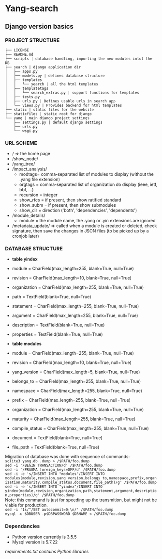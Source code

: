 Yang-search
=======

## Django version basics

### PROJECT STRUCTURE
```
├── LICENSE  
├── README.md  
├── scripts | database handling, importing the new modules intot the DB
├── search | django application dir   
│   ├── apps.py    
│   ├── models.py | defines database structure  
│   ├── templates  
│   │   └── search | all the html templates   
│   ├── templatetags  
│   │   └── search_extras.py | support functions for templates  
│   ├── tests.py  
│   ├── urls.py | Defines usable urls in search app  
│   └── views.py | Provides backend for html templates  
├── static | static files for the website  
├── staticfiles | static root for django  
└── yang | main django project settings  
    ├── settings.py | default django settings  
    ├── urls.py  
    └── wsgi.py  
```

### URL SCHEME

* /  =>   the home page
* /show_node/        
* /yang_tree/
* /impact_analysis/
	- modtags= comma-separated list of modules to display (without the .yang file extension)
	- orgtags = comma-separated list of organization do display (ieee, ietf, bbf, ...)
	- recursion = integer
	- show_rfcs = if present, then show ratified standard
	- show_subm = if present, then show submodules
	- show_dir = direction ('both', 'dependencies', 'dependents')
* /module_details/
	- module = the module name, the .yang or .yin extensions are ignored
* /metadata_update/ => called when a module is created or deleted, check signature, then save the changes in JSON files (to be picked up by a cronjob later)

### DATABASE STRUCTURE

 * **table yindex**
 * module = CharField(max_length=255, blank=True, null=True)
 * revision = CharField(max_length=10, blank=True, null=True)
 * organization = CharField(max_length=255, blank=True, null=True)
 * path = TextField(blank=True, null=True)
 * statement = CharField(max_length=255, blank=True, null=True)
 * argument = CharField(max_length=255, blank=True, null=True)
 * description = TextField(blank=True, null=True)
 * properties = TextField(blank=True, null=True)
 
 
 * **table modules**
 * module = CharField(max_length=255, blank=True, null=True)
 * revision = CharField(max_length=10, blank=True, null=True)
 * yang_version = CharField(max_length=5, blank=True, null=True)
 * belongs_to = CharField(max_length=255, blank=True, null=True)
 * namespace = CharField(max_length=255, blank=True, null=True)
 * prefix = CharField(max_length=255, blank=True, null=True)
 * organization = CharField(max_length=255, blank=True, null=True)
 * maturity = CharField(max_length=255, blank=True, null=True)
 * compile_status = CharField(max_length=255, blank=True, null=True)
 * document = TextField(blank=True, null=True)
 * file_path = TextField(blank=True, null=True)

Migration of database was done with sequence of commands:  
`sqlite3 yang.db .dump > /$PATH/foo.dump`    
`sed -i '/BEGIN TRANSACTION/d' /$PATH/foo.dump`  
`sed -i '/PRAGMA foreign_keys=OFF/d' /$PATH/foo.dump`  
`sed -i -e 's/INSERT INTO "modules"/INSERT INTO modules(module,revision,yang_version,belongs_to,namespace,prefix,organization,maturity,compile_status,document,file_path)/g' /$PATH/foo.dump`  
`sed -i -e 's/INSERT INTO "yindex"/INSERT INTO yindex(module,revision,organization,path,statement,argument,description,properties)/g' /$PATH/foo.dump`  
Note: this command is just for speeding up the transmition, but might not be
viable for production.  
`sed -i '1s/^/SET autocommit=0;\n/' /$PATH/foo.dump`  
`mysql -u $DBUSER -p$DBPASSWORD $DBNAME < /$PATH/foo.dump`  

### Dependancies

 * Python version currently is 3.5.5
 * Mysql version is 5.7.22

_requirements.txt contains Python libraries_
